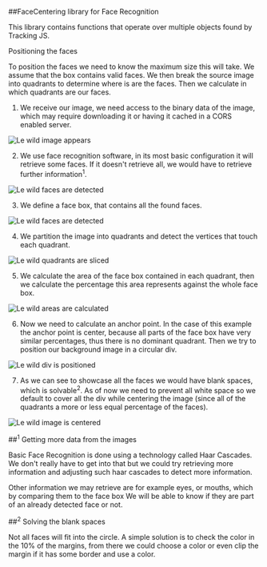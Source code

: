##FaceCentering library for Face Recognition

This library contains functions that operate over multiple
objects found by Tracking JS. 


Positioning the faces

To position the faces we need to know the maximum size this will take.
We assume that the box contains valid faces. We then break the source image into
quadrants to determine where is are the faces. Then we calculate in which quadrants
are our faces. 

1. We receive our image, we need access to the binary data of the image, which
may require downloading it or having it cached in a CORS enabled server.

![Le wild image appears](https://raw.githubusercontent.com/claudiordgz/faces/master/src/lib/faceCentering/docs/assets/001.png)

2. We use face recognition software, in its most basic configuration it will retrieve 
some faces. If it doesn't retrieve all, we would have to retrieve further information<sup>1</sup>.

![Le wild faces are detected](https://raw.githubusercontent.com/claudiordgz/faces/master/src/lib/faceCentering/docs/assets/002.png)

3. We define a face box, that contains all the found faces.

![Le wild faces are detected](https://raw.githubusercontent.com/claudiordgz/faces/master/src/lib/faceCentering/docs/assets/003.png)

4. We partition the image into quadrants and detect the vertices that touch each quadrant.

![Le wild quadrants are sliced](https://raw.githubusercontent.com/claudiordgz/faces/master/src/lib/faceCentering/docs/assets/004.png)

5. We calculate the area of the face box contained in each quadrant, 
then we calculate the percentage this area represents against the whole face box. 

![Le wild areas are calculated](https://raw.githubusercontent.com/claudiordgz/faces/master/src/lib/faceCentering/docs/assets/005.png)

6. Now we need to calculate an anchor point. In the case of this example the anchor point
is center, because all parts of the face box have very similar percentages, thus there is no
dominant quadrant. Then we try to position our background image in a circular div.

![Le wild div is positioned](https://raw.githubusercontent.com/claudiordgz/faces/master/src/lib/faceCentering/docs/assets/006.png)

7. As we can see to showcase all the faces we would have blank spaces, which is solvable<sup>2</sup>. 
As of now we need to prevent all white space so we default to cover all the div while centering the image (since 
all of the quadrants a more or less equal percentage of the faces). 

![Le wild image is centered](https://raw.githubusercontent.com/claudiordgz/faces/master/src/lib/faceCentering/docs/assets/007.png)


##<sup>1</sup> Getting more data from the images

Basic Face Recognition is done using a technology called Haar Cascades. We don't really have to get
into that but we could try retrieving more information and adjusting such haar cascades to detect more information.


Other information we may retrieve are for example eyes, or mouths, which by comparing them to the face box
We will be able to know if they are part of an already detected face or not. 

##<sup>2</sup> Solving the blank spaces

Not all faces will fit into the circle. A simple solution is to check the color in the 10% of the margins, from 
there we could choose a color or even clip the margin if it has some border and use a color. 

